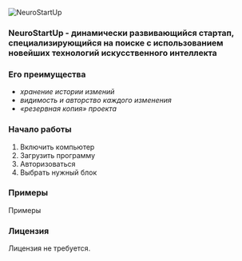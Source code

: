 
![NeuroStartUp](https://camo.githubusercontent.com/c6727c717cad1e4820481abb87524f90782445c5/68747470733a2f2f692e696d6775722e636f6d2f495a4f525769492e706e67)
### NeuroStartUp - динамически развивающийся стартап, специализирующийся на поиске с использованием новейших технологий искусственного интеллекта ###

### Его преимущества ###
* *хранение истории измений*
* *видимость и авторство каждого изменения*
* *«резервная копия» проекта*

### Начало работы ###
1. Включить компьютер
1. Загрузить программу
1. Авторизоваться
1. Выбрать нужный блок

### Примеры ###


Примеры
### Лицензия ###
Лицензия не требуется.

